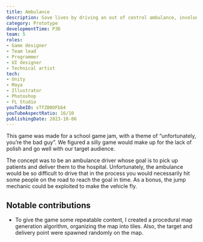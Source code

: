 ```yaml
---
title: Ambulance
description: Save lives by driving an out of control ambulance, involuntarily running over pedestrians.
category: Prototype
developmentTime: P3D
team: 5
roles:
- Game designer
- Team lead
- Programmer
- UI designer
- Technical artist
tech:
- Unity
- Maya
- Illustrator
- Photoshop
- FL Studio
youTubeID: sTfZB0OFbb4
youTubeAspectRatio: 16/10
publishingDate: 2023-10-06
---
```


This game was made for a school game jam, with a theme of “unfortunately, you’re the bad guy”. We figured a silly game would make up for the lack of polish and go well with our target audience.

The concept was to be an ambulance driver whose goal is to pick up patients and deliver them to the hospital. Unfortunately, the ambulance would be so difficult to drive that in the process you would necessarily hit some people on the road to reach the goal in time. As a bonus, the jump mechanic could be exploited to make the vehicle fly.

## Notable contributions

* To give the game some repeatable content, I created a procedural map generation algorithm, organizing the map into tiles. Also, the target and delivery point were spawned randomly on the map.
